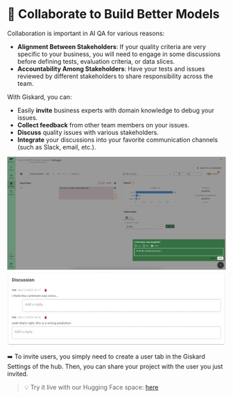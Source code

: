 # 🤝 Collaborate to Build Better Models

Collaboration is important in AI QA for various reasons:
* **Alignment Between Stakeholders**: If your quality criteria are very specific to your business, you will need to engage in some discussions before defining tests, evaluation criteria, or data slices.
* **Accountability Among Stakeholders**: Have your tests and issues reviewed by different stakeholders to share responsibility across the team.

With Giskard, you can:
* Easily **invite** business experts with domain knowledge to debug your issues.
* **Collect feedback** from other team members on your issues.
* **Discuss** quality issues with various stakeholders.
* **Integrate** your discussions into your favorite communication channels (such as Slack, email, etc.).

![Feedback](../../assets/feedback.png)
![Discussion](../../assets/discussion.png)

➡️ To invite users, you simply need to create a user tab in the Giskard Settings of the hub. Then, you can share your project with the user you just invited.

> 💡 Try it live with our Hugging Face space: [here](https://giskardai-giskard.hf.space/main/projects)